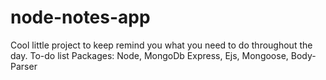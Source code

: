 # node-notes-app
Cool little project to keep remind you what you need to do throughout the day. To-do list
Packages:
Node,
MongoDb
Express,
Ejs,
Mongoose,
Body-Parser
